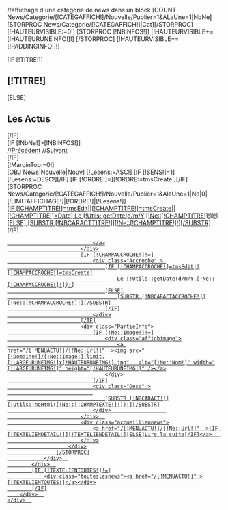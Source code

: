 //affichage d'une catégorie de news  dans un block
[COUNT News/Categorie/[!CATEGAFFICH!]/Nouvelle/Publier=1&ALaUne=1|NbNe]
[STORPROC News/Categorie/[!CATEGAFFICH!]|Cat][/STORPROC]
[!HAUTEURVISIBLE:=0!]
[STORPROC [!NBINFOS!]]
	[!HAUTEURVISIBLE+=[!HAUTEURUNEINFO!]!]
[/STORPROC]
[!HAUTEURVISIBLE+=[!PADDINGINFO!]!]
<div class="[!NOMDIV!]" >
	<div class="EntoureComposantNews ">
		<div class="BlocCadre">
			<div class="TitreBloc">
				<div class="blocleft">[IF [!TITRE!]]<h2>[!TITRE!]</h2>[ELSE]<h2>Les Actus</h2>[/IF]</div>
				[IF [!NbNe!]>[!NBINFOS!]]
					<div id="paginationAccueilActus" class="paginationAccueilActus">
							//<a href="javascript:;" class="precedent" onclick="deplacediv('margin-top','P',[!HAUTEURUNEINFO!]);"  >Précédent</a>
							//<a href="javascript:;" class="suivant"   onclick="deplacediv('margin-top','S',[!HAUTEURUNEINFO!]);" >Suivant</a>
					</div>
				[/IF]
			</div>
			[!MarginTop:=0!]
			<div class="ContenuVisible" id="ladivvisible" style="overflow:auto;display:block;position:relative;[IF [!HAUTEURVISIBLE!]!=0]height:[!HAUTEURVISIBLE!]px;[/IF]">
				<div class="ContenuTotal" id="ladivadeplacer" >
					[OBJ News|Nouvelle|Nouv]
					[!Lesens:=ASC!]
					[IF [!SENS!]=1][!Lesens:=DESC!][/IF]
					[IF [!ORDRE!]=][!ORDRE:=tmsCreate!][/IF]
					[STORPROC News/Categorie/[!CATEGAFFICH!]/Nouvelle/Publier=1&AlaUne=1|Ne|0|[!LIMITAFFICHAGE!]|[!ORDRE!]|[!Lesens!]]
						<div class="AfficheInfo" [IF [!HAUTEURUNEINFO!]!=0&&[!HAUTEURUNEINFO!]!=]style="height:[!HAUTEURUNEINFO!]px;"[/IF]>
							<div class="TitreNews">
								<a href="/[!MENUACTU!]/[!Ne::Url!]" >
									[IF [!CHAMPTITRE!]=tmsEdit||[!CHAMPTITRE!]=tmsCreate||[!CHAMPTITRE!]=Date]
										Le [!Utils::getDate(d/m/Y,[!Ne::[!CHAMPTITRE!]!])!]
									[ELSE]
										[SUBSTR [!NBCARACTTITRE!]][!Ne::[!CHAMPTITRE!]!][/SUBSTR]
									[/IF]
									
								</a>
							</div>
							[IF [!CHAMPACCROCHE!]!=]
								<div class="Accroche" > 
									[IF [!CHAMPACCROCHE!]=tmsEdit||[!CHAMPACCROCHE!]=tmsCreate]
										Le [!Utils::getDate(d/m/Y,[!Ne::[!CHAMPACCROCHE!]!])!]
									[ELSE]
										[SUBSTR [!NBCARACTACCROCHE!]][!Ne::[!CHAMPACCROCHE!]!][/SUBSTR]
									[/IF]
								</div>
							[/IF]
							<div class="PartieInfo">
								[IF [!Ne::Image!]!=]
									<div class="affichimage">
										<a href="/[!MENUACTU!]/[!Ne::Url!]"  ><img src="[!Domaine!]/[!Ne::Image!].limit.[!LARGEURUNEIMG!]x[!HAUTEURUNEIMG!].jpg"   alt="[!Ne::Nom!]" width="[!LARGEURUNEIMG!]" height="[!HAUTEURUNEIMG!]" /></a>
									</div>
								[/IF]
								<div class="Desc" >
								
									[SUBSTR [!NBCARACT!]][!Utils::noHtml([!Ne::[!CHAMPTEXTE!]!])!][/SUBSTR]
								</div>					
							</div>	
							<div class="accueilliennews">
								<a href="/[!MENUACTU!]/[!Ne::Url!]"  >[IF [!TEXTELIENDETAIL!]][!TEXTELIENDETAIL!][ELSE]Lire la suite[/IF]</a>	
							</div>
						</div>
					[/STORPROC]
				</div>	
			</div>	
			[IF [!TEXTELIENTOUTES!]!=]
				<div class="touteslesnews"><a href="/[!MENUACTU!]" >[!TEXTELIENTOUTES!]</a></div>
			[/IF]
		</div>	
	</div>	
</div>	
